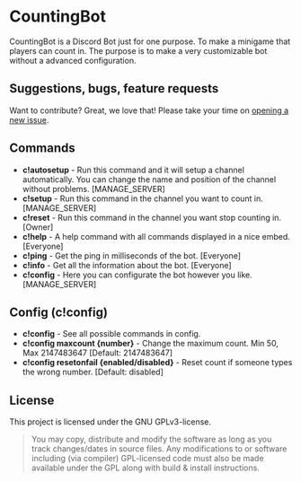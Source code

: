# CountingBot
CountingBot is a Discord Bot just for one purpose. To make a minigame that players can count in. The purpose is to make a very customizable bot without a advanced configuration.

## Suggestions, bugs, feature requests
Want to contribute? Great, we love that! Please take your time on [opening a new issue](https://github.com/GameFreakBaree/countingbot/issues).

## Commands
* **c!autosetup** - Run this command and it will setup a channel automatically. You can change the name and position of the channel without problems. [MANAGE_SERVER]
* **c!setup** - Run this command in the channel you want to count in. [MANAGE_SERVER]
* **c!reset** - Run this command in the channel you want stop counting in. [Owner]
* **c!help** - A help command with all commands displayed in a nice embed. [Everyone]
* **c!ping** - Get the ping in milliseconds of the bot. [Everyone]
* **c!info** - Get all the information about the bot. [Everyone]
* **c!config** - Here you can configurate the bot however you like. [MANAGE_SERVER]

## Config (c!config)
* **c!config** - See all possible commands in config.
* **c!config maxcount {number}** - Change the maximum count. Min 50, Max 2147483647 [Default: 2147483647]
* **c!config resetonfail {enabled/disabled}** - Reset count if someone types the wrong number. [Default: disabled]

## License
This project is licensed under the GNU GPLv3-license.
> You may copy, distribute and modify the software as long as you track changes/dates in source files. Any modifications to or software including (via compiler) GPL-licensed code must also be made available under the GPL along with build & install instructions.
